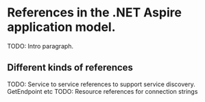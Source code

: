 # References in the .NET Aspire application model.

TODO: Intro paragraph.

## Different kinds of references
TODO: Service to service references to support service discovery. GetEndpoint etc
TODO: Resource references for connection strings
